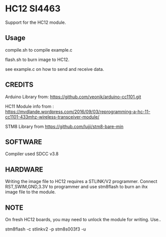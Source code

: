 HC12 SI4463
==============

Support for the HC12 module.


Usage
-----
compile.sh to compile example.c

flash.sh to burn image to HC12.

see example.c on how to send and receive data.



CREDITS
-------
Arduino Library from:
https://github.com/veonik/arduino-cc1101.git

HC11 Module info from :
https://mvdlande.wordpress.com/2016/09/03/reprogramming-a-hc-11-cc1101-433mhz-wireless-transceiver-module/

STM8 Library from
https://github.com/lujji/stm8-bare-min

SOFTWARE
--------
Compiler used SDCC v3.8

HARDWARE
--------
Writing the image file to HC12 requires a STLINK/V2 programmer.
Connect RST,SWIM,GND,3.3V to programmer and use stm8flash to burn an ihx image file to the module.

NOTE
----
On fresh HC12 boards, you may need to unlock the module for writing. Use..

stm8flash -c stlinkv2 -p stm8s003f3 -u  

